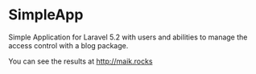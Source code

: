 # SimpleApp

Simple Application for Laravel 5.2 with users and abilities to manage the access control
 with a blog package.
 
 You can see the results at http://maik.rocks